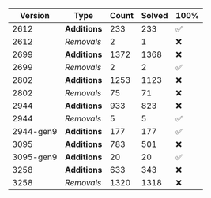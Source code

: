 | Version | Type | Count | Solved | 100% |
| ------- | ---- | ----- | ------ | ---- |
| 2612 | **Additions** | 233 | 233 | ✅ |
| 2612 | *Removals* | 2 | 1 | ❌ |
| 2699 | **Additions** | 1372 | 1368 | ❌ |
| 2699 | *Removals* | 2 | 2 | ✅ |
| 2802 | **Additions** | 1253 | 1123 | ❌ |
| 2802 | *Removals* | 75 | 71 | ❌ |
| 2944 | **Additions** | 933 | 823 | ❌ |
| 2944 | *Removals* | 5 | 5 | ✅ |
| 2944-gen9 | **Additions** | 177 | 177 | ✅ |
| 3095 | **Additions** | 783 | 501 | ❌ |
| 3095-gen9 | **Additions** | 20 | 20 | ✅ |
| 3258 | **Additions** | 633 | 343 | ❌ |
| 3258 | *Removals* | 1320 | 1318 | ❌ |